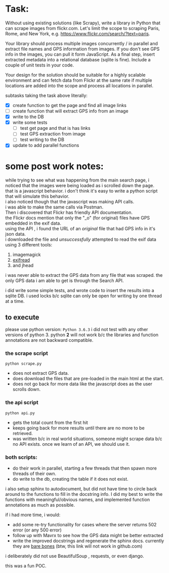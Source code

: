 # Task:

Without using existing solutions (like Scrapy), write a library in Python that can scrape images from flickr.com.
Let's limit the scope to scraping Paris, Rome, and New York, e.g. https://www.flickr.com/search/?text=paris.

Your library should process multiple images concurrently / in parallel and extract file names and GPS information from
images. If you don't see GPS info in the images, you can pull it form JavaScript. As a final step, insert
extracted metadata into a relational database (sqlite is fine). Include a couple of unit tests in your code.

Your design for the solution should be suitable for a highly scalable environment and can fetch data from Flickr
at the same rate if multiple locations are added into the scope and process all locations in parallel.

subtasks taking the task above literally:

- [x] create function to get the page and find all image links
- [ ] create function that will extract GPS info from an image
- [x] write to the DB
- [x] write some tests
    - [ ] test get page and that is has links
    - [ ] test GPS extraction from image
    - [ ] test writing to the DB
- [x] update to add parallel functions

# some post work notes:

while trying to see what was happening from the main search page, i noticed that the 
images were being loaded as i scrolled down the page.  
that is a javascript behavior. i don't think it's easy to write a python script 
that will simulate this behavior.   
i also noticed though that the javascript was making API calls.  
i was able to make the same calls via Postman.  
Then i discovered that Flickr has friendly API documentation.  
the Flickr docs mention that only the "_o" (for original) files have GPS embedded in the exif data.  
using the API , i found the URL of an *original* file that had GPS info in it's json data.  
i downloaded the file and *unsuccessfully* attempted to read the exif data using 3 different tools:
 
1. imagemagick
2. [exifread](https://pypi.python.org/pypi/ExifRead)
3. and jhead 

i was never able to extract the GPS data from any file that was scraped.
the only GPS data i am able to get is through the Search API.

i did write some simple tests, and wrote code to insert the results into a sqlite DB.
i used locks b/c sqlite can only be open for writing by one thread at a time.

## to execute 

please use python version: `Python 3.6.3`
i did not test with any other versions of python 3.
python __2__ will not work b/c the libraries and function annotations are not backward compatible.

   
### the scrape script

    python scrape.py   

- does not extract GPS data.
- does download the files that are pre-loaded in the main html at the start.
- does not go back for more data like the javascript does as the user scrolls down.

### the api script
    
    python api.py

- gets the total count from the first hit 
- keeps going back for more results until there are no more to be retrieved.
- was written b/c in real world situations, someone might scrape data b/c no API exists. once we learn of an API, 
we should use it. 

### both scripts:
   
- do their work in parallel, starting a few threads that then spawn more threads of their own.
- do write to the db, creating the table if it does not exist.

i also setup sphinx to autodocument, but did not have time to circle back around to the functions to fill in the 
docstring info. I did my best to write the functions with meaningful/obvious names, and implemented function annotations
as much as possible.


if i had more time, i would:
- add some re-try functionality for cases where the server returns 502 error (or any 500 error)
- follow up with Mavrx to see how the GPS data might be better extracted
- write the improved docstrings and regenerate the sphinx docs. 
currently they are [bare bones](sphinx_docs/build/html/index.html) (btw, this link will not work in github.com)
 

i deliberately did not use BeautifulSoup , requests, or even django.

this was a fun POC. 



